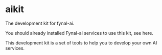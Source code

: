 # aikit

The development kit for fynal-ai.

You should already installed Fynal-ai services to use this kit, see here.

This development kit is a set of tools to help you to develop your own AI services.
